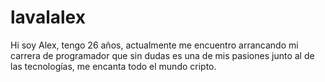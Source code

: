 # lavalalex
Hi soy Alex, tengo 26 años, actualmente me encuentro arrancando mi carrera de programador que sin dudas es una de mis pasiones junto al de las tecnologías, me encanta todo el mundo cripto.
